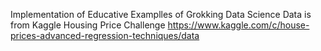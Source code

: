 Implementation of Educative Examplles of Grokking Data Science
Data is from Kaggle Housing Price Challenge https://www.kaggle.com/c/house-prices-advanced-regression-techniques/data

